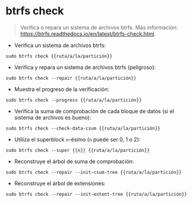 # btrfs check

> Verifica o repara un sistema de archivos btrfs.
> Más información: <https://btrfs.readthedocs.io/en/latest/btrfs-check.html>.

- Verifica un sistema de archivos btrfs:

`sudo btrfs check {{ruta/a/la/partición}}`

- Verifica y repara un sistema de archivos btrfs (peligroso):

`sudo btrfs check --repair {{ruta/a/la/partición}}`

- Muestra el progreso de la verificación:

`sudo btrfs check --progress {{ruta/a/la/partición}}`

- Verifica la suma de comprobación de cada bloque de datos (si el sistema de archivos es bueno):

`sudo btrfs check --check-data-csum {{ruta/a/la/partición}}`

- Utiliza el superblock `n`-ésimo (`n` puede ser 0, 1 o 2):

`sudo btrfs check --super {{n}} {{ruta/a/la/partición}}`

- Reconstruye el árbol de suma de comprobación:

`sudo btrfs check --repair --init-csum-tree {{ruta/a/la/partición}}`

- Reconstruye el árbol de extensiones:

`sudo btrfs check --repair --init-extent-tree {{ruta/a/la/partición}}`
